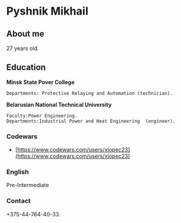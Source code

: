 # Pyshnik Mikhail

## About me

27 years old.

## Education


**Minsk State Pover College**
```
Departments: Protective Relaying and Automation (technician).
```


**Belarusian National Technical University**
```
Faculty:Power Engineering.
Departments:Industrial Power and Heat Engineering  (engineer).
```



### Codewars

- [https://www.codewars.com/users/xlopec23](https://www.codewars.com/users/xlopec23)

### English

Pre-Intermediate

### Contact

+375-44-764-40-33.
